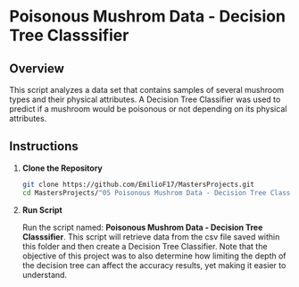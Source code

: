 # Poisonous Mushrom Data - Decision Tree Classsifier

## Overview
This script analyzes a data set that contains samples of several mushroom types and their physical attributes. A Decision Tree Classifier was used to predict if a mushroom would be poisonous or not depending on its physical attributes.

## Instructions  

1. **Clone the Repository**  

   ```bash
   git clone https://github.com/EmilioF17/MastersProjects.git
   cd MastersProjects/"05 Poisonous Mushrom Data - Decision Tree Classsifier"

2. **Run Script**
   
   Run the script named: **Poisonous Mushrom Data - Decision Tree Classsifier**. This script will retrieve data from the csv file saved within this folder and then create a Decision Tree Classifier. Note that the objective of this project was to also determine how limiting the depth of the decision tree can affect the accuracy results, yet making it easier to understand. 